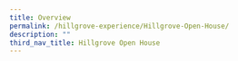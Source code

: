 ```yaml
---
title: Overview
permalink: /hillgrove-experience/Hillgrove-Open-House/
description: ""
third_nav_title: Hillgrove Open House
---
```

